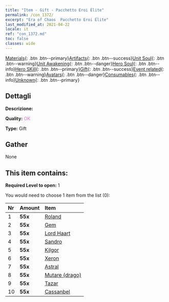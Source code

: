 ```yaml
---
title: "Item - Gift - Pacchetto Eroi Élite"
permalink: /con_1372/
excerpt: "Era of Chaos  Pacchetto Eroi Élite"
last_modified_at: 2021-04-22
locale: it
ref: "con_1372.md"
toc: false
classes: wide
---
```

 [Materials](/ItemsIT/){: .btn .btn--primary}[Artifacts](/ItemsIT/Artifacts/){: .btn .btn--success}[Unit Soul](/ItemsIT/UnitSoul/){: .btn .btn--warning}[Unit Awakening](/ItemsIT/UnitAwakening/){: .btn .btn--danger}[Hero Soul](/ItemsIT/HeroSoul/){: .btn .btn--info}[Hero SKill](/ItemsIT/HeroSkill/){: .btn .btn--primary}[Gift](/ItemsIT/Gift/){: .btn .btn--success}[Event related](/ItemsIT/Events/){: .btn .btn--warning}[Avatars](/ItemsIT/Avatars/){: .btn .btn--danger}[Consumables](/ItemsIT/Consumables/){: .btn .btn--info}[Unknown](/ItemsIT/Unknown/){: .btn .btn--primary}

## Dettagli
 **Descrizione:** 

 **Quality:** <span style="color: #DA70D6">OK</span>

 **Type:** Gift

## Gather

  None

## This item contains:

 **Required Level to open:** 1

 You would need to choose 1 item from the list (0):

  | Nr | Amount |     Item    |
  |:---|:-------|:------------|
  | 1 |  **55x** | [Roland](/it/Items/her_362/) |  | 
  | 2 |  **55x** | [Gem](/it/Items/her_369/) |  | 
  | 3 |  **55x** | [Lord Haart](/it/Items/her_370/) |  | 
  | 4 |  **55x** | [Sandro](/it/Items/her_371/) |  | 
  | 5 |  **55x** | [Kilgor](/it/Items/her_374/) |  | 
  | 6 |  **55x** | [Xeron](/it/Items/her_383/) |  | 
  | 7 |  **55x** | [Astral](/it/Items/her_388/) |  | 
  | 8 |  **55x** | [Mutare (drago)](/it/Items/her_390/) |  | 
  | 9 |  **55x** | [Tazar](/it/Items/her_393/) |  | 
  | 10 |  **55x** | [Cassanbel](/it/Items/her_396/) |  | 

